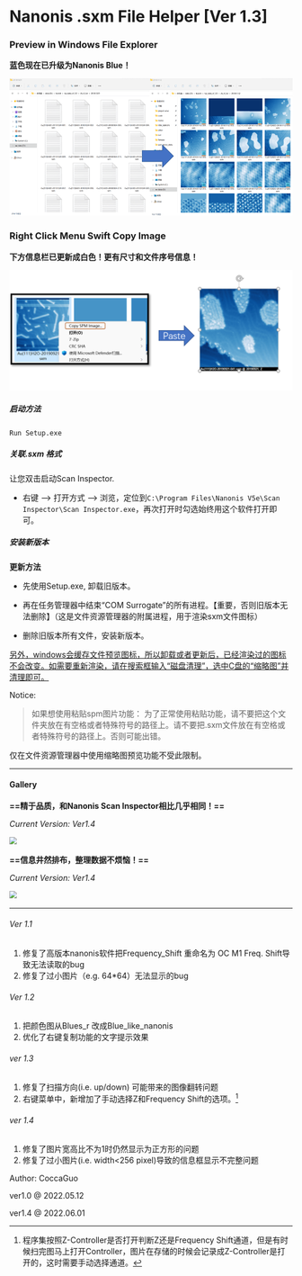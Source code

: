 # Nanonis .sxm File Helper [Ver 1.3]

### Preview in Windows File Explorer

**蓝色现在已升级为Nanonis Blue！**

![](readme.assets/regall.png)

### Right Click Menu Swift Copy Image

**下方信息栏已更新成白色！更有尺寸和文件序号信息！**

![](readme.assets/rightAll.png)

##### 启动方法

```Run Setup.exe```

##### 关联.sxm 格式

让您双击启动Scan Inspector. 

- 右键 --> 打开方式 --> 浏览，定位到`C:\Program Files\Nanonis V5e\Scan Inspector\Scan Inspector.exe`，再次打开时勾选始终用这个软件打开即可。

##### 安装新版本

 **更新方法** 

- 先使用Setup.exe, 卸载旧版本。 

- 再在任务管理器中结束“COM Surrogate”的所有进程。【重要，否则旧版本无法删除】（这是文件资源管理器的附属进程，用于渲染sxm文件图标）

- 删除旧版本所有文件，安装新版本。

<u>另外，windows会缓存文件预览图标，所以卸载或者更新后，已经渲染过的图标不会改变。如需要重新渲染，请在搜索框输入“磁盘清理”，选中C盘的“缩略图”并清理即可。</u>

Notice:

> 如果想使用粘贴spm图片功能：
> 	为了正常使用粘贴功能，请不要把这个文件夹放在有空格或者特殊符号的路径上。请不要把.sxm文件放在有空格或者特殊符号的路径上。否则可能出错。

仅在文件资源管理器中使用缩略图预览功能不受此限制。

------------

#### Gallery

**==精于品质，和Nanonis Scan Inspector相比几乎相同！==**

*Current Version: Ver1.4*

<img src="readme.assets/compare.png" style="zoom: 80%;" />

**==信息井然排布，整理数据不烦恼！==**

*Current Version: Ver1.4*

<img src="readme.assets/Info.png" style="zoom: 80%;" />

---------------------------



###### Ver 1.1

1. 修复了高版本nanonis软件把Frequency_Shift 重命名为 OC M1 Freq. Shift导致无法读取的bug
2. 修复了过小图片（e.g. 64*64）无法显示的bug

###### Ver 1.2 

1. 把颜色图从Blues_r 改成Blue_like_nanonis
2. 优化了右键复制功能的文字提示效果

###### ver 1.3

1. 修复了扫描方向(i.e. up/down) 可能带来的图像翻转问题
2. 右键菜单中，新增加了手动选择Z和Frequency Shift的选项。[^1]

###### ver 1.4

1. 修复了图片宽高比不为1时仍然显示为正方形的问题
2. 修复了过小图片(i.e. width<256 pixel)导致的信息框显示不完整问题





Author: CoccaGuo

ver1.0 @ 2022.05.12

ver1.4 @ 2022.06.01





[^1]: 程序集按照Z-Controller是否打开判断Z还是Frequency Shift通道，但是有时候扫完图马上打开Controller，图片在存储的时候会记录成Z-Controller是打开的，这时需要手动选择通道。

